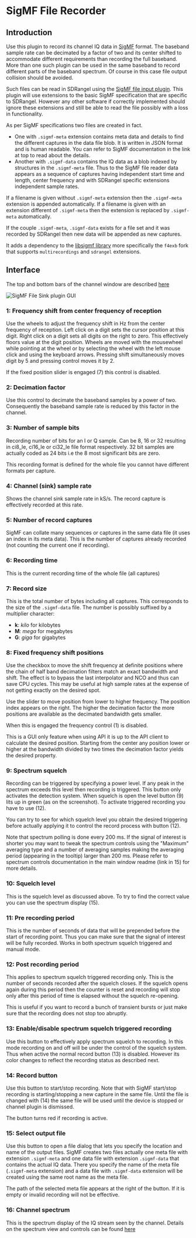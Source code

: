 <h1>SigMF File Recorder</h1>

<h2>Introduction</h2>

Use this plugin to record its channel IQ data in [SigMF](https://github.com/gnuradio/SigMF/blob/master/sigmf-spec.md) format. The baseband sample rate can be decimated by a factor of two and its center shifted to accommodate different requirements than recording the full baseband. More than one such plugin can be used in the same baseband to record different parts of the baseband spectrum. Of course in this case file output collision should be avoided.

Such files can be read in SDRangel using the [SigMF file input plugin](../../samplesource/sigmffileinput/readme.md). This plugin will use extensions to the basic SigMF specification that are specific to SDRangel. However any other software if correctly implemented should ignore these extensions and still be able to read the file possibly with a loss in functionality.

As per SigMF specifications two files are created in fact.
  - One with `.sigmf-meta` extension contains meta data and details to find the different captures in the data file blob. It is written in JSON format and is human readable. You can refer to SigMF documentation in the link at top to read about the details.
  - Another with `.sigmf-data` contains the IQ data as a blob indexed by structures in the `.sigmf-meta` file. Thus to the SigMF file reader data appears as a sequence of captures having independent start time and length, center frequency and with SDRangel specific extensions independent sample rates.

If a filename is given without `.sigmf-meta` extension then the `.sigmf-meta` extension is appended automatically.
If a filename is given with an extension different of `.sigmf-meta` then the extension is replaced by `.sigmf-meta` automatically.

If the couple `.sigmf-meta`, `.sigmf-data` exists for a file set and it was recorded by SDRangel then new data will be appended as new captures.

It adds a dependency to the [libsigmf library](https://github.com/f4exb/libsigmf) more specifically the `f4exb` fork that supports `multirecordings` and `sdrangel` extensions.

<h2>Interface</h2>

The top and bottom bars of the channel window are described [here](../../../sdrgui/channel/readme.md)

![SigMF File Sink plugin GUI](../../../doc/img/SigMFFileSink_plugin.png)

<h3>1: Frequency shift from center frequency of reception</h3>

Use the wheels to adjust the frequency shift in Hz from the center frequency of reception. Left click on a digit sets the cursor position at this digit. Right click on a digit sets all digits on the right to zero. This effectively floors value at the digit position. Wheels are moved with the mousewheel while pointing at the wheel or by selecting the wheel with the left mouse click and using the keyboard arrows. Pressing shift simultaneously moves digit by 5 and pressing control moves it by 2.

If the fixed position slider is engaged (7) this control is disabled.

<h3>2: Decimation factor</h3>

Use this control to decimate the baseband samples by a power of two. Consequently the baseband sample rate is reduced by this factor in the channel.

<h3>3: Number of sample bits</h3>

Recording number of bits for an I or Q sample. Can be 8, 16 or 32 resulting in ci8_le, ci16_le or ci32_le file format respectively. 32 bit samples are actually coded as 24 bits i.e the 8 most significant bits are zero.

This recording format is defined for the whole file you cannot have different formats per capture.

<h3>4: Channel (sink) sample rate</h3>

Shows the channel sink sample rate in kS/s. The record capture is effectively recorded at this rate.

<h3>5: Number of record captures</h3>

SigMF can collate many sequences or captures in the same data file (it uses an index in its meta data). This is the number of captures already recorded (not counting the current one if recording).

<h3>6: Recording time</h3>

This is the current recording time of the whole file (all captures)

<h3>7: Record size</h3>

This is the total number of bytes including all captures. This corresponds to the size of the `.sigmf-data` file. The number is possibly suffixed by a multiplier character:
  - **k**: _kilo_ for kilobytes
  - **M**: _mega_ for megabytes
  - **G**: _giga_ for gigabytes

<h3>8: Fixed frequency shift positions</h3>

Use the checkbox to move the shift frequency at definite positions where the chain of half band decimation filters match an exact bandwidth and shift. The effect is to bypass the last interpolator and NCO and thus can save CPU cycles. This may be useful at high sample rates at the expense of not getting exactly on the desired spot.

Use the slider to move position from lower to higher frequency. The position index appears on the right. The higher the decimation factor the more positions are available as the decimated bandwidth gets smaller.

When this is engaged the frequency control (1) is disabled.

This is a GUI only feature when using API it is up to the API client to calculate the desired position. Starting from the center any position lower or higher at the bandwidth divided by two times the decimation factor yields the desired property.

<h3>9: Spectrum squelch</h3>

Recording can be triggered by specifying a power level. If any peak in the spectrum exceeds this level then recording is triggered. This button only activates the detection system. When squelch is open the level button (9) lits up in green (as on the screenshot). To activate triggered recording you have to use (12).

You can try to see for which squelch level you obtain the desired triggering before actually applying it to control the record process with button (12).

Note that spectrum polling is done every 200 ms. If the signal of interest is shorter you may want to tweak the spectrum controls using the "Maximum" averaging type and a number of averaging samples making the averaging period (appearing in the tooltip) larger than 200 ms. Please refer to spectrum controls documentation in the main window readme (link in 15) for more details.

<h3>10: Squelch level</h3>

This is the squelch level as discussed above. To try to find the correct value you can use the spectrum display (15).

<h3>11: Pre recording period</h3>

This is the number of seconds of data that will be prepended before the start of recording point. Thus you can make sure that the signal of interest will be fully recorded. Works in both spectrum squelch triggered and manual mode.

<h3>12: Post recording period</h3>

This applies to spectrum squelch triggered recording only. This is the number of seconds recorded after the squelch closes. If the squelch opens again during this period then the counter is reset and recording will stop only after this period of time is elapsed without the squelch re-opening.

This is useful if you want to record a bunch of transient bursts or just make sure that the recording does not stop too abruptly.

<h3>13: Enable/disable spectrum squelch triggered recording</h3>

Use this button to effectively apply spectrum squelch to recording. In this mode recording on and off will be under the control of the squelch system. Thus when active the normal record button (13) is disabled. However its color changes to reflect the recording status as described next.

<h3>14: Record button</h3>

Use this button to start/stop recording. Note that with SigMF start/stop recording is starting/stopping a new capture in the same file. Until the file is changed with (14) the same file will be used until the device is stopped or channel plugin is dismissed.

The button turns red if recording is active.

<h3>15: Select output file</h3>

Use this button to open a file dialog that lets you specify the location and name of the output files. SigMF creates two files actually one meta file with extension `.sigmf-meta` and one data file with extension `.sigmf-data` that contains the actual IQ data. There you specify the name of the meta file (`.sigmf-meta` extension) and a data file with `.sigmf-data` extension will be created using the same root name as the meta file.

The path of the selected meta file appears at the right of the button. If it is empty or invalid recording will not be effective.

<h3>16: Channel spectrum</h3>

This is the spectrum display of the IQ stream seen by the channel. Details on the spectrum view and controls can be found [here](../../../sdrgui/gui/spectrum.md)
